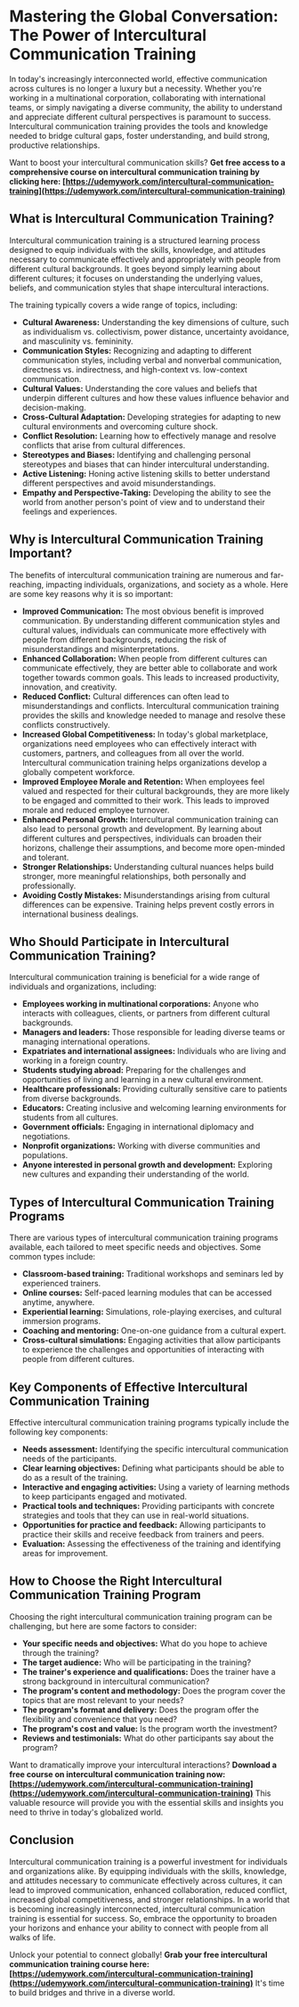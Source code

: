 # Mastering the Global Conversation: The Power of Intercultural Communication Training

In today's increasingly interconnected world, effective communication across cultures is no longer a luxury but a necessity. Whether you're working in a multinational corporation, collaborating with international teams, or simply navigating a diverse community, the ability to understand and appreciate different cultural perspectives is paramount to success. Intercultural communication training provides the tools and knowledge needed to bridge cultural gaps, foster understanding, and build strong, productive relationships.

Want to boost your intercultural communication skills? **Get free access to a comprehensive course on intercultural communication training by clicking here: [https://udemywork.com/intercultural-communication-training](https://udemywork.com/intercultural-communication-training)**

## What is Intercultural Communication Training?

Intercultural communication training is a structured learning process designed to equip individuals with the skills, knowledge, and attitudes necessary to communicate effectively and appropriately with people from different cultural backgrounds. It goes beyond simply learning about different cultures; it focuses on understanding the underlying values, beliefs, and communication styles that shape intercultural interactions.

The training typically covers a wide range of topics, including:

*   **Cultural Awareness:** Understanding the key dimensions of culture, such as individualism vs. collectivism, power distance, uncertainty avoidance, and masculinity vs. femininity.
*   **Communication Styles:** Recognizing and adapting to different communication styles, including verbal and nonverbal communication, directness vs. indirectness, and high-context vs. low-context communication.
*   **Cultural Values:** Understanding the core values and beliefs that underpin different cultures and how these values influence behavior and decision-making.
*   **Cross-Cultural Adaptation:** Developing strategies for adapting to new cultural environments and overcoming culture shock.
*   **Conflict Resolution:** Learning how to effectively manage and resolve conflicts that arise from cultural differences.
*   **Stereotypes and Biases:** Identifying and challenging personal stereotypes and biases that can hinder intercultural understanding.
*   **Active Listening:** Honing active listening skills to better understand different perspectives and avoid misunderstandings.
*   **Empathy and Perspective-Taking:** Developing the ability to see the world from another person's point of view and to understand their feelings and experiences.

## Why is Intercultural Communication Training Important?

The benefits of intercultural communication training are numerous and far-reaching, impacting individuals, organizations, and society as a whole. Here are some key reasons why it is so important:

*   **Improved Communication:** The most obvious benefit is improved communication. By understanding different communication styles and cultural values, individuals can communicate more effectively with people from different backgrounds, reducing the risk of misunderstandings and misinterpretations.
*   **Enhanced Collaboration:** When people from different cultures can communicate effectively, they are better able to collaborate and work together towards common goals. This leads to increased productivity, innovation, and creativity.
*   **Reduced Conflict:** Cultural differences can often lead to misunderstandings and conflicts. Intercultural communication training provides the skills and knowledge needed to manage and resolve these conflicts constructively.
*   **Increased Global Competitiveness:** In today's global marketplace, organizations need employees who can effectively interact with customers, partners, and colleagues from all over the world. Intercultural communication training helps organizations develop a globally competent workforce.
*   **Improved Employee Morale and Retention:** When employees feel valued and respected for their cultural backgrounds, they are more likely to be engaged and committed to their work. This leads to improved morale and reduced employee turnover.
*   **Enhanced Personal Growth:** Intercultural communication training can also lead to personal growth and development. By learning about different cultures and perspectives, individuals can broaden their horizons, challenge their assumptions, and become more open-minded and tolerant.
*   **Stronger Relationships:** Understanding cultural nuances helps build stronger, more meaningful relationships, both personally and professionally.
*   **Avoiding Costly Mistakes:** Misunderstandings arising from cultural differences can be expensive. Training helps prevent costly errors in international business dealings.

## Who Should Participate in Intercultural Communication Training?

Intercultural communication training is beneficial for a wide range of individuals and organizations, including:

*   **Employees working in multinational corporations:** Anyone who interacts with colleagues, clients, or partners from different cultural backgrounds.
*   **Managers and leaders:** Those responsible for leading diverse teams or managing international operations.
*   **Expatriates and international assignees:** Individuals who are living and working in a foreign country.
*   **Students studying abroad:** Preparing for the challenges and opportunities of living and learning in a new cultural environment.
*   **Healthcare professionals:** Providing culturally sensitive care to patients from diverse backgrounds.
*   **Educators:** Creating inclusive and welcoming learning environments for students from all cultures.
*   **Government officials:** Engaging in international diplomacy and negotiations.
*   **Nonprofit organizations:** Working with diverse communities and populations.
*   **Anyone interested in personal growth and development:** Exploring new cultures and expanding their understanding of the world.

## Types of Intercultural Communication Training Programs

There are various types of intercultural communication training programs available, each tailored to meet specific needs and objectives. Some common types include:

*   **Classroom-based training:** Traditional workshops and seminars led by experienced trainers.
*   **Online courses:** Self-paced learning modules that can be accessed anytime, anywhere.
*   **Experiential learning:** Simulations, role-playing exercises, and cultural immersion programs.
*   **Coaching and mentoring:** One-on-one guidance from a cultural expert.
*   **Cross-cultural simulations:** Engaging activities that allow participants to experience the challenges and opportunities of interacting with people from different cultures.

## Key Components of Effective Intercultural Communication Training

Effective intercultural communication training programs typically include the following key components:

*   **Needs assessment:** Identifying the specific intercultural communication needs of the participants.
*   **Clear learning objectives:** Defining what participants should be able to do as a result of the training.
*   **Interactive and engaging activities:** Using a variety of learning methods to keep participants engaged and motivated.
*   **Practical tools and techniques:** Providing participants with concrete strategies and tools that they can use in real-world situations.
*   **Opportunities for practice and feedback:** Allowing participants to practice their skills and receive feedback from trainers and peers.
*   **Evaluation:** Assessing the effectiveness of the training and identifying areas for improvement.

## How to Choose the Right Intercultural Communication Training Program

Choosing the right intercultural communication training program can be challenging, but here are some factors to consider:

*   **Your specific needs and objectives:** What do you hope to achieve through the training?
*   **The target audience:** Who will be participating in the training?
*   **The trainer's experience and qualifications:** Does the trainer have a strong background in intercultural communication?
*   **The program's content and methodology:** Does the program cover the topics that are most relevant to your needs?
*   **The program's format and delivery:** Does the program offer the flexibility and convenience that you need?
*   **The program's cost and value:** Is the program worth the investment?
*   **Reviews and testimonials:** What do other participants say about the program?

Want to dramatically improve your intercultural interactions? **Download a free course on intercultural communication training now: [https://udemywork.com/intercultural-communication-training](https://udemywork.com/intercultural-communication-training)** This valuable resource will provide you with the essential skills and insights you need to thrive in today's globalized world.

## Conclusion

Intercultural communication training is a powerful investment for individuals and organizations alike. By equipping individuals with the skills, knowledge, and attitudes necessary to communicate effectively across cultures, it can lead to improved communication, enhanced collaboration, reduced conflict, increased global competitiveness, and stronger relationships. In a world that is becoming increasingly interconnected, intercultural communication training is essential for success. So, embrace the opportunity to broaden your horizons and enhance your ability to connect with people from all walks of life.

Unlock your potential to connect globally! **Grab your free intercultural communication training course here: [https://udemywork.com/intercultural-communication-training](https://udemywork.com/intercultural-communication-training)** It's time to build bridges and thrive in a diverse world.
